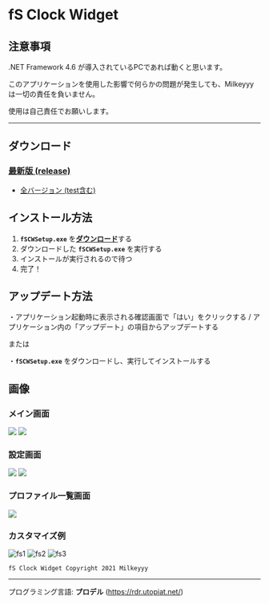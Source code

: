 # fS Clock Widget

## 注意事項
.NET Framework 4.6 が導入されているPCであれば動くと思います。

このアプリケーションを使用した影響で何らかの問題が発生しても、Milkeyyyは一切の責任を負いません。

使用は自己責任でお願いします。

---

## ダウンロード
### [最新版 (release)](https://github.com/Milkeyyy/fS-Clock-Widget/releases/latest)
- [全バージョン (test含む)](https://github.com/Milkeyyy/fS-Clock-Widget/releases)

## インストール方法
1. **`fSCWSetup.exe`** を[**ダウンロード**](#ダウンロード)する
2. ダウンロードした **`fSCWSetup.exe`** を実行する
3. インストールが実行されるので待つ
4. 完了！

## アップデート方法
・アプリケーション起動時に表示される確認画面で「はい」をクリックする / アプリケーション内の「アップデート」の項目からアップデートする

または

・**`fSCWSetup.exe`** をダウンロードし、実行してインストールする

## 画像

### メイン画面
![](https://i.imgur.com/QbkuqRL.png)
![](https://i.imgur.com/K5biuqX.png)

### 設定画面
![](https://i.imgur.com/Diu1tf1.png)
![](https://i.imgur.com/ShwkJVs.png)

### プロファイル一覧画面
![](https://i.imgur.com/QqJddBj.png)

### カスタマイズ例
![fs1](https://user-images.githubusercontent.com/59532514/107875984-8feb9500-6f06-11eb-845b-3ef72ebe8bb6.png)
![fs2](https://user-images.githubusercontent.com/59532514/107875986-91b55880-6f06-11eb-8b83-c0f541e3f154.png)
![fs3](https://user-images.githubusercontent.com/59532514/107875987-924def00-6f06-11eb-8ebe-1575fdca2933.png)

`fS Clock Widget Copyright 2021 Milkeyyy`

---
プログラミング言語: **プロデル** (https://rdr.utopiat.net/)

